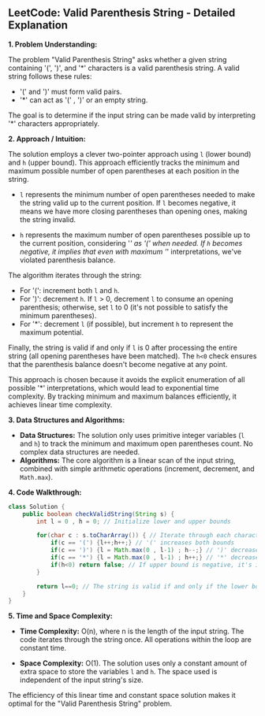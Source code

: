 ## LeetCode: Valid Parenthesis String - Detailed Explanation

**1. Problem Understanding:**

The problem "Valid Parenthesis String" asks whether a given string containing '(', ')', and '*' characters is a valid parenthesis string.  A valid string follows these rules:

*   '(' and ')' must form valid pairs.
*   '*' can act as '(' , ')' or an empty string.

The goal is to determine if the input string can be made valid by interpreting '*' characters appropriately.


**2. Approach / Intuition:**

The solution employs a clever two-pointer approach using `l` (lower bound) and `h` (upper bound).  This approach efficiently tracks the minimum and maximum possible number of open parentheses at each position in the string.

*   `l` represents the minimum number of open parentheses needed to make the string valid up to the current position. If `l` becomes negative, it means we have more closing parentheses than opening ones, making the string invalid.

*   `h` represents the maximum number of open parentheses possible up to the current position, considering '*' as '(' when needed. If `h` becomes negative, it implies that even with maximum '*' interpretations, we've violated parenthesis balance.


The algorithm iterates through the string:

*   For '(':  increment both `l` and `h`.
*   For ')': decrement `h`. If `l` > 0, decrement `l` to consume an opening parenthesis; otherwise, set `l` to 0 (it's not possible to satisfy the minimum parentheses).
*   For '*': decrement `l` (if possible), but increment `h` to represent the maximum potential.


Finally, the string is valid if and only if `l` is 0 after processing the entire string (all opening parentheses have been matched).  The `h<0` check ensures that the parenthesis balance doesn't become negative at any point.


This approach is chosen because it avoids the explicit enumeration of all possible '*' interpretations, which would lead to exponential time complexity. By tracking minimum and maximum balances efficiently, it achieves linear time complexity.


**3. Data Structures and Algorithms:**

*   **Data Structures:**  The solution only uses primitive integer variables (`l` and `h`) to track the minimum and maximum open parentheses count.  No complex data structures are needed.
*   **Algorithms:** The core algorithm is a linear scan of the input string, combined with simple arithmetic operations (increment, decrement, and `Math.max`).


**4. Code Walkthrough:**

```java
class Solution {
    public boolean checkValidString(String s) {
        int l = 0 , h = 0; // Initialize lower and upper bounds

        for(char c : s.toCharArray()) { // Iterate through each character
            if(c == '(') {l++;h++;} // '(' increases both bounds
            if(c == ')') {l = Math.max(0 , l-1) ; h--;} // ')' decreases upper bound; adjusts lower bound to stay non-negative
            if(c == '*') {l = Math.max(0 , l-1) ; h++;} // '*' decreases lower bound (if possible), increases upper bound
            if(h<0) return false; // If upper bound is negative, it's impossible to make the string valid
        }

        return l==0; // The string is valid if and only if the lower bound is 0 at the end
    }
}
```

**5. Time and Space Complexity:**

*   **Time Complexity:** O(n), where n is the length of the input string. The code iterates through the string once.  All operations within the loop are constant time.

*   **Space Complexity:** O(1). The solution uses only a constant amount of extra space to store the variables `l` and `h`.  The space used is independent of the input string's size.

The efficiency of this linear time and constant space solution makes it optimal for the "Valid Parenthesis String" problem.
